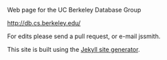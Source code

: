 Web page for the UC Berkeley Database Group

http://db.cs.berkeley.edu/

For edits please send a pull request, or e-mail jssmith.

This site is built using the [Jekyll site generator](https://jekyllrb.com/).